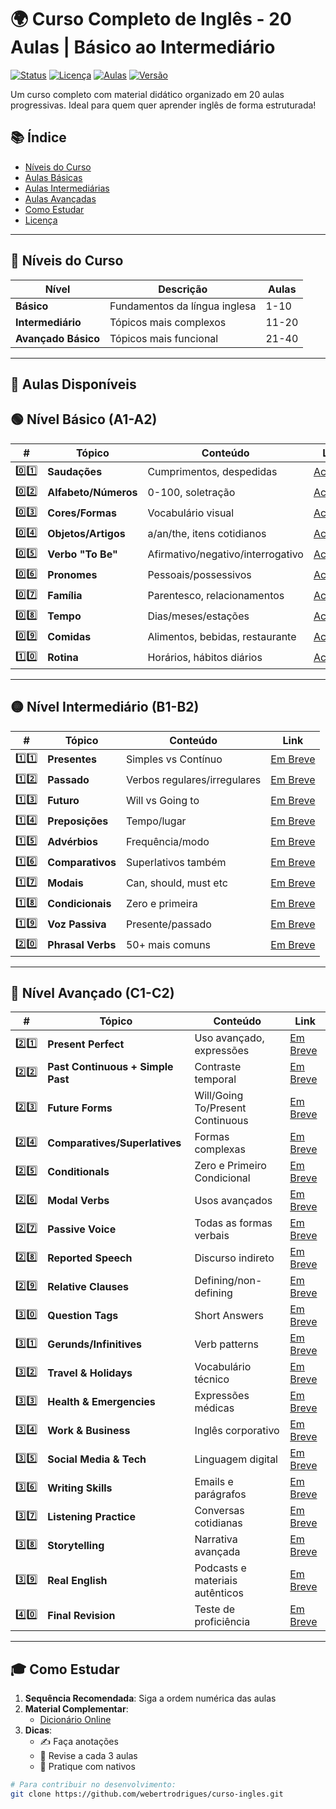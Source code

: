 # 🌍 Curso Completo de Inglês - 20 Aulas | Básico ao Intermediário

[![Status](https://img.shields.io/badge/Status-Em_Desenvolvimento-yellow)](#)
[![Licença](https://img.shields.io/badge/Licença-MIT-blue)](LICENSE)
[![Aulas](https://img.shields.io/badge/Aulas-10%2F40-orange)](#-nível-básico-a1-a2)
[![Versão](https://img.shields.io/badge/Versão-3.0.0-a4f2f4)](#)

Um curso completo com material didático organizado em 20 aulas progressivas. Ideal para quem quer aprender inglês de forma estruturada!

## 📚 Índice
- [Níveis do Curso](#-níveis-do-curso)
- [Aulas Básicas](#-nível-básico-a1-a2)
- [Aulas Intermediárias](#-nível-intermediário-b1-b2)
- [Aulas Avançadas](#-nível-avançado-c1-c2)
- [Como Estudar](#-como-estudar)
- [Licença](LICENSE)

---

## 🎯 Níveis do Curso

| Nível        | Descrição                          | Aulas        |
|--------------|-----------------------------------|-------------|
| **Básico**   | Fundamentos da língua inglesa     | 1-10        |
| **Intermediário** | Tópicos mais complexos         | 11-20       |
| **Avançado Básico** | Tópicos mais funcional         | 21-40       |

---

## 📂 Aulas Disponíveis

## 🟢 Nível Básico (A1-A2)

| #  | Tópico | Conteúdo | Link |
|----|--------|----------|------|
| 0️⃣1️⃣ | **Saudações** | Cumprimentos, despedidas | [Acessar](https://webertrodrigues.github.io/Curso-English/Aula%2001/english_lesson_card.html) |
| 0️⃣2️⃣ | **Alfabeto/Números** | 0-100, soletração | [Acessar](https://webertrodrigues.github.io/Curso-English/Aula%2002/lesson2_card.html) |
| 0️⃣3️⃣ | **Cores/Formas** | Vocabulário visual | [Acessar](https://webertrodrigues.github.io/Curso-English/Aula%2003/lesson3_card.html) |
| 0️⃣4️⃣ | **Objetos/Artigos** | a/an/the, itens cotidianos | [Acessar](https://webertrodrigues.github.io/Curso-English/Aula%2004/lesson4_card.html) |
| 0️⃣5️⃣ | **Verbo "To Be"** | Afirmativo/negativo/interrogativo | [Acessar](https://webertrodrigues.github.io/Curso-English/Aula%2005/lesson5_card.html) |
| 0️⃣6️⃣ | **Pronomes** | Pessoais/possessivos | [Acessar](https://webertrodrigues.github.io/Curso-English/Aula%2006/lesson6.html) |
| 0️⃣7️⃣ | **Família** | Parentesco, relacionamentos | [Acessar](https://webertrodrigues.github.io/Curso-English/Aula%2007/lesson7_complete.html) |
| 0️⃣8️⃣ | **Tempo** | Dias/meses/estações | [Acessar](https://webertrodrigues.github.io/Curso-English/Aula%2008/lesson8_card.html) |
| 0️⃣9️⃣ | **Comidas** | Alimentos, bebidas, restaurante | [Acessar](https://webertrodrigues.github.io/Curso-English/Aula%2009/lesson9_card.html) |
| 1️⃣0️⃣ | **Rotina** | Horários, hábitos diários | [Acessar](https://webertrodrigues.github.io/Curso-English/Aula%2010/lesson10_card.html) |

---

## 🟡 Nível Intermediário (B1-B2)

| #  | Tópico | Conteúdo | Link |
|----|--------|----------|------|
| 1️⃣1️⃣ | **Presentes** | Simples vs Contínuo | [Em Breve](#)<!--[Acessar](https://webertrodrigues.github.io/Curso-English/Aula%2011/lesson11_card.html)--> |
| 1️⃣2️⃣ | **Passado** | Verbos regulares/irregulares | [Em Breve](#)<!--[Acessar](https://webertrodrigues.github.io/Curso-English/Aula%2012/lesson12_card.html)--> |
| 1️⃣3️⃣ | **Futuro** | Will vs Going to | [Em Breve](#)<!--[Acessar](https://webertrodrigues.github.io/Curso-English/Aula%2013/lesson13_card.html)--> |
| 1️⃣4️⃣ | **Preposições** | Tempo/lugar | [Em Breve](#)<!--[Acessar](https://webertrodrigues.github.io/Curso-English/Aula%2014/lesson14_card.html)--> |
| 1️⃣5️⃣ | **Advérbios** | Frequência/modo | [Em Breve](#)<!--[Acessar](https://webertrodrigues.github.io/Curso-English/Aula%2015/lesson15_card.html)--> |
| 1️⃣6️⃣ | **Comparativos** | Superlativos também | [Em Breve](#)<!--[Acessar](https://webertrodrigues.github.io/Curso-English/Aula%2016/lesson16_card.html)--> |
| 1️⃣7️⃣ | **Modais** | Can, should, must etc | [Em Breve](#)<!--[Acessar](https://webertrodrigues.github.io/Curso-English/Aula%2017/lesson17_card.html)--> |
| 1️⃣8️⃣ | **Condicionais** | Zero e primeira | [Em Breve](#)<!--[Acessar](https://webertrodrigues.github.io/Curso-English/Aula%2018/lesson18_card.html)--> |
| 1️⃣9️⃣ | **Voz Passiva** | Presente/passado | [Em Breve](#)<!--[Acessar](https://webertrodrigues.github.io/Curso-English/Aula%2019/lesson19_card.html)--> |
| 2️⃣0️⃣ | **Phrasal Verbs** | 50+ mais comuns | [Em Breve](#)<!--[Acessar](https://webertrodrigues.github.io/Curso-English/Aula%2020/lesson20_card.html)--> |

---

## 🔴 Nível Avançado (C1-C2)

| #  | Tópico | Conteúdo | Link |
|----|--------|----------|------|
| 2️⃣1️⃣ | **Present Perfect** | Uso avançado, expressões | [Em Breve](#) |
| 2️⃣2️⃣ | **Past Continuous + Simple Past** | Contraste temporal | [Em Breve](#) |
| 2️⃣3️⃣ | **Future Forms** | Will/Going To/Present Continuous | [Em Breve](#) |
| 2️⃣4️⃣ | **Comparatives/Superlatives** | Formas complexas | [Em Breve](#) |
| 2️⃣5️⃣ | **Conditionals** | Zero e Primeiro Condicional | [Em Breve](#) |
| 2️⃣6️⃣ | **Modal Verbs** | Usos avançados | [Em Breve](#) |
| 2️⃣7️⃣ | **Passive Voice** | Todas as formas verbais | [Em Breve](#) |
| 2️⃣8️⃣ | **Reported Speech** | Discurso indireto | [Em Breve](#) |
| 2️⃣9️⃣ | **Relative Clauses** | Defining/non-defining | [Em Breve](#) |
| 3️⃣0️⃣ | **Question Tags** | Short Answers | [Em Breve](#) |
| 3️⃣1️⃣ | **Gerunds/Infinitives** | Verb patterns | [Em Breve](#) |
| 3️⃣2️⃣ | **Travel & Holidays** | Vocabulário técnico | [Em Breve](#) |
| 3️⃣3️⃣ | **Health & Emergencies** | Expressões médicas | [Em Breve](#) |
| 3️⃣4️⃣ | **Work & Business** | Inglês corporativo | [Em Breve](#) |
| 3️⃣5️⃣ | **Social Media & Tech** | Linguagem digital | [Em Breve](#) |
| 3️⃣6️⃣ | **Writing Skills** | Emails e parágrafos | [Em Breve](#) |
| 3️⃣7️⃣ | **Listening Practice** | Conversas cotidianas | [Em Breve](#) |
| 3️⃣8️⃣ | **Storytelling** | Narrativa avançada | [Em Breve](#) |
| 3️⃣9️⃣ | **Real English** | Podcasts e materiais autênticos | [Em Breve](#) |
| 4️⃣0️⃣ | **Final Revision** | Teste de proficiência | [Em Breve](#) |

---

## 🎓 Como Estudar

1. **Sequência Recomendada**: Siga a ordem numérica das aulas
2. **Material Complementar**:
   - [Dicionário Online](https://dictionary.cambridge.org/)
3. **Dicas**:
   - ✍️ Faça anotações
   - 🔁 Revise a cada 3 aulas
   - 💬 Pratique com nativos

```bash
# Para contribuir no desenvolvimento:
git clone https://github.com/webertrodrigues/curso-ingles.git
